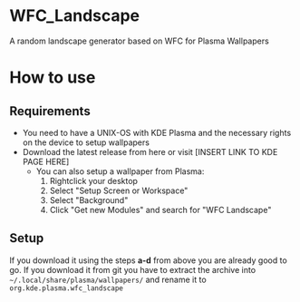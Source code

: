 # WFC_Landscape
A random landscape generator based on WFC for Plasma Wallpapers

# How to use
## Requirements
- You need to have a UNIX-OS with KDE Plasma and the necessary rights on the device to setup wallpapers
- Download the latest release from here or visit [INSERT LINK TO KDE PAGE HERE]
    - You can also setup a wallpaper from Plasma: 
        1. Rightclick your desktop
        2. Select "Setup Screen or Workspace"
        3. Select "Background"
        4. Click "Get new Modules" and search for "WFC Landscape"
## Setup
If you download it using the steps **a-d** from above you are already good to go. If you download it from git you have to extract the archive into `~/.local/share/plasma/wallpapers/` and rename it to `org.kde.plasma.wfc_landscape`
